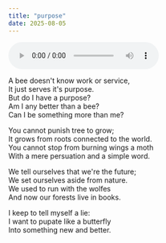 ```yaml
---
title: "purpose"
date: 2025-08-05
---
```


<audio controls src="/purpose.ogg" preload="metadata"></audio>

A bee doesn't know work or service,  
It just serves it's purpose.  
But do I have a purpose?  
Am I any better than a bee?  
Can I be something more than me?  

You cannot punish tree to grow;  
It grows from roots connected to the world.  
You cannot stop from burning wings a moth  
With a mere persuation and a simple word.  

We tell ourselves that we're the future;  
We set ourselves aside from nature.  
We used to run with the wolfes  
And now our forests live in books.  

I keep to tell myself a lie:  
I want to pupate like a butterfly  
Into something new and better.  

